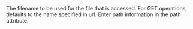 The filename to be used for the file that is accessed. For GET operations, defaults to the name
	specified in url. Enter path information in the path attribute.